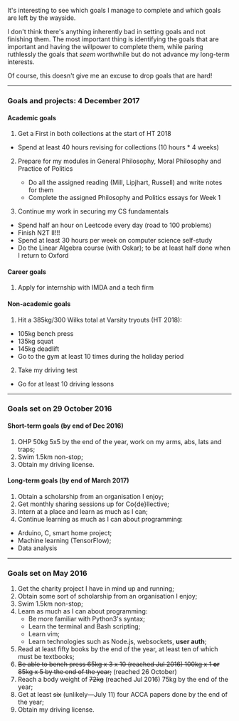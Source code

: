 It's interesting to see which goals I manage to complete and which goals are
left by the wayside.

I don't think there's anything inherently bad in setting goals and not
finishing them. The most important thing is identifying the goals that are
important and having the willpower to complete them, while paring ruthlessly
the goals that *seem* worthwhile but do not advance my long-term interests.

Of course, this doesn't give me an excuse to drop goals that are hard!

<hr>

### Goals and projects: 4 December 2017 ###

#### Academic goals ####

1. Get a First in both collections at the start of HT 2018
  - Spend at least 40 hours revising for collections (10 hours * 4 weeks)

2. Prepare for my modules in General Philosophy, Moral Philosophy and Practice
   of Politics
   - Do all the assigned reading (Mill, Lipjhart, Russell) and write notes for
     them
   - Complete the assigned Philosophy and Politics essays for Week 1

3. Continue my work in securing my CS fundamentals
  - Spend half an hour on Leetcode every day (road to 100 problems)
  - Finish N2T II!!!
  - Spend at least 30 hours per week on computer science self-study
  - Do the Linear Algebra course (with Oskar); to be at least half done when I
    return to Oxford

#### Career goals ####

1. Apply for internship with IMDA and a tech firm

#### Non-academic goals ####

1. Hit a 385kg/300 Wilks total at Varsity tryouts (HT 2018):
  - 105kg bench press
  - 135kg squat
  - 145kg deadlift
  - Go to the gym at least 10 times during the holiday period

2. Take my driving test
  - Go for at least 10 driving lessons

<hr>

### Goals set on 29 October 2016 ###

#### Short-term goals (by end of Dec 2016) ####

1. OHP 50kg 5x5 by the end of the year, work on my arms, abs, lats and traps;
2. Swim 1.5km non-stop;
3. Obtain my driving license.

#### Long-term goals (by end of March 2017) ####

1. Obtain a scholarship from an organisation I enjoy;
2. Get monthly sharing sessions up for Co{de}llective;
3. Intern at a place and learn as much as I can;
4. Continue learning as much as I can about programming:
  - Arduino, C, smart home project;
  - Machine learning (TensorFlow);
  - Data analysis

<hr>

### Goals set on May 2016 ###

1. Get the charity project I have in mind up and running;
2. Obtain some sort of scholarship from an organisation I enjoy;
3. Swim 1.5km non-stop;
4. Learn as much as I can about programming:
    - Be more familiar with Python3's syntax;
    - Learn the terminal and Bash scripting;
    - Learn vim;
    - Learn technologies such as Node.js, websockets, **user auth**;
5. Read at least fifty books by the end of the year, at least ten of which must
   be textbooks;
6. ~~Be able to bench press 65kg x 3 x 10 (reached Jul 2016) 100kg x 1
   **or** 85kg x 5 by the end of the year;~~ (reached 26 October)
7. Reach a body weight of ~~72kg~~ (reached Jul 2016) 75kg by the end of the year;
8. Get at least ~~six~~ (unlikely—July 11) four ACCA papers done by the end of the year;
9. Obtain my driving license.
